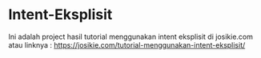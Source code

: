 # Intent-Eksplisit
Ini adalah project hasil tutorial menggunakan intent eksplisit di josikie.com atau linknya : https://josikie.com/tutorial-menggunakan-intent-eksplisit/

